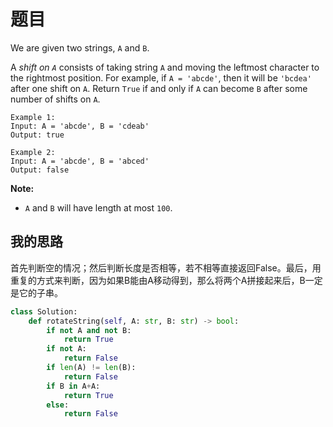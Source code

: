 # 题目

We are given two strings, `A` and `B`.

A *shift on `A`* consists of taking string `A` and moving the leftmost character to the rightmost position. For example, if `A = 'abcde'`, then it will be `'bcdea'` after one shift on `A`. Return `True` if and only if `A` can become `B` after some number of shifts on `A`.

```
Example 1:
Input: A = 'abcde', B = 'cdeab'
Output: true

Example 2:
Input: A = 'abcde', B = 'abced'
Output: false
```

**Note:**

- `A` and `B` will have length at most `100`.

## 我的思路

首先判断空的情况；然后判断长度是否相等，若不相等直接返回False。最后，用重复的方式来判断，因为如果B能由A移动得到，那么将两个A拼接起来后，B一定是它的子串。

```python
class Solution:
    def rotateString(self, A: str, B: str) -> bool:
        if not A and not B:
            return True
        if not A:
            return False
        if len(A) != len(B):
            return False
        if B in A+A:
            return True
        else:
            return False
```

